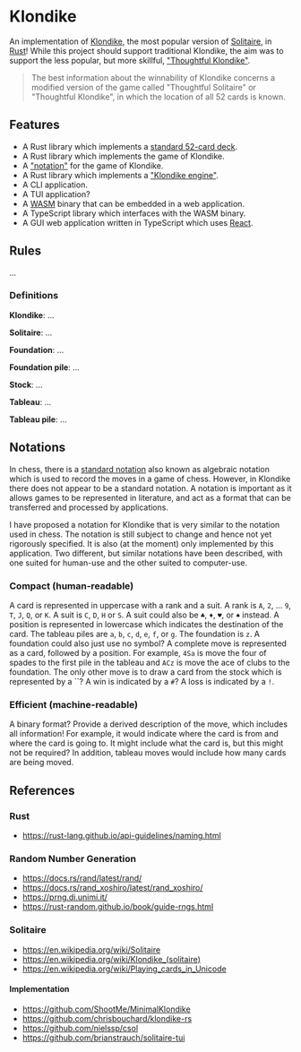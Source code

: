 # Klondike

An implementation of [Klondike](<https://en.wikipedia.org/wiki/Klondike_(solitaire)>), the most popular version of [Solitaire](https://en.wikipedia.org/wiki/Solitaire), in [Rust](https://www.rust-lang.org/)! While this project should support traditional Klondike, the aim was to support the less popular, but more skillful, ["Thoughtful Klondike"](<https://en.wikipedia.org/wiki/Klondike_(solitaire)#Probability_of_winning>).

> The best information about the winnability of Klondike concerns a modified version of the game called "Thoughtful Solitaire" or "Thoughtful Klondike", in which the location of all 52 cards is known.

## Features

- A Rust library which implements a [standard 52-card deck](https://en.wikipedia.org/wiki/Standard_52-card_deck).
- A Rust library which implements the game of Klondike.
- A ["notation"](https://en.wikipedia.org/wiki/Chess_notation) for the game of Klondike.
- A Rust library which implements a ["Klondike engine"](https://en.wikipedia.org/wiki/Chess_engine).
- A CLI application.
- A TUI application?
- A [WASM](https://webassembly.org/) binary that can be embedded in a web application.
- A TypeScript library which interfaces with the WASM binary.
- A GUI web application written in TypeScript which uses [React](https://react.dev/).

## Rules

...

### Definitions

**Klondike**: ...

**Solitaire**: ...

**Foundation**: ...

**Foundation pile**: ...

**Stock**: ...

**Tableau**: ...

**Tableau pile**: ...

## Notations

In chess, there is a [standard notation](<https://en.wikipedia.org/wiki/Algebraic_notation_(chess)>) also known as algebraic notation which is used to record the moves in a game of chess. However, in Klondike there does not appear to be a standard notation. A notation is important as it allows games to be represented in literature, and act as a format that can be transferred and processed by applications.

I have proposed a notation for Klondike that is very similar to the notation used in chess. The notation is still subject to change and hence not yet rigorously specified. It is also (at the moment) only implemented by this application. Two different, but similar notations have been described, with one suited for human-use and the other suited to computer-use.

### Compact (human-readable)

A card is represented in uppercase with a rank and a suit. A rank is `A`, `2`, ... `9`, `T`, `J`, `Q`, or `K`. A suit is `C`, `D`, `H` or `S`. A suit could also be `♣`, `♦`, `♥`, or `♠` instead. A position is represented in lowercase which indicates the destination of the card. The tableau piles are `a`, `b`, `c`, `d`, `e`, `f`, or `g`. The foundation is `z`. A foundation could also just use no symbol? A complete move is represented as a card, followed by a position. For example, `4Sa` is move the four of spades to the first pile in the tableau and `ACz` is move the ace of clubs to the foundation. The only other move is to draw a card from the stock which is represented by a ``? A win is indicated by a `#`? A loss is indicated by a `!`.

### Efficient (machine-readable)

A binary format? Provide a derived description of the move, which includes all information! For example, it would indicate where the card is from and where the card is going to. It might include what the card is, but this might not be required? In addition, tableau moves would include how many cards are being moved.

## References

### Rust

- https://rust-lang.github.io/api-guidelines/naming.html

### Random Number Generation

- https://docs.rs/rand/latest/rand/
- https://docs.rs/rand_xoshiro/latest/rand_xoshiro/
- https://prng.di.unimi.it/
- https://rust-random.github.io/book/guide-rngs.html

### Solitaire

- https://en.wikipedia.org/wiki/Solitaire
- https://en.wikipedia.org/wiki/Klondike_(solitaire)
- https://en.wikipedia.org/wiki/Playing_cards_in_Unicode

#### Implementation

- https://github.com/ShootMe/MinimalKlondike
- https://github.com/chrisbouchard/klondike-rs
- https://github.com/nielssp/csol
- https://github.com/brianstrauch/solitaire-tui
